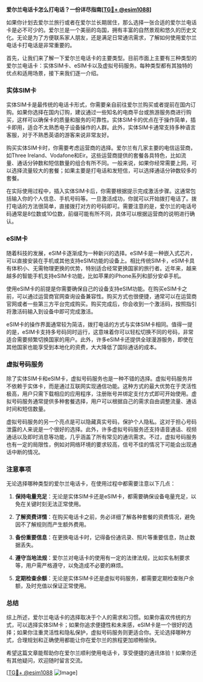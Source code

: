 **爱尔兰电话卡怎么打电话？一份详尽指南[[TG💪+ @esim1088](https://t.me/s/esim1088)]**

如果你计划去爱尔兰旅行或者在爱尔兰长期居住，那么选择一张合适的爱尔兰电话卡是必不可少的。爱尔兰是一个美丽的岛国，拥有丰富的自然景观和悠久的历史文化。无论是为了方便联系家人朋友，还是满足日常通讯需求，了解如何使用爱尔兰电话卡打电话是非常重要的。

首先，让我们来了解一下爱尔兰电话卡的主要类型。目前市面上主要有三种类型的爱尔兰电话卡：实体SIM卡、eSIM卡以及虚拟号码服务。每种类型都有其独特的优点和适用场景，接下来我们逐一介绍。

### 实体SIM卡

实体SIM卡是最传统的电话卡形式，你需要亲自前往爱尔兰购买或者提前在国内订购。如果你选择在国内订购，建议通过一些知名的电商平台或旅游服务商进行购买，这样可以确保卡的质量和服务的可靠性。实体SIM卡的优点在于操作简单，插卡即用，适合不太熟悉电子设备操作的人群。此外，实体SIM卡通常支持多种语言客服，对于不熟悉英语的游客来说非常友好。

购买实体SIM卡时，你需要考虑运营商的选择。爱尔兰有几家主要的电信运营商，如Three Ireland、Vodafone和Eir。这些运营商提供的套餐各具特色，比如流量、通话分钟数和短信数量的组合有所不同。一般来说，如果你经常需要上网，可以选择流量较大的套餐；如果主要是打电话和发短信，可以选择通话分钟数较多的套餐。

在实际使用过程中，插入实体SIM卡后，你需要根据提示完成激活步骤。这通常包括输入你的个人信息、手机号码等。一旦激活成功，你就可以开始拨打电话了。拨打电话的方法很简单，直接拨打对方的号码即可。需要注意的是，爱尔兰的电话号码通常是8位数或10位数，前缀可能有所不同，具体可以根据运营商的说明进行确认。

### eSIM卡

随着科技的发展，eSIM卡逐渐成为一种新兴的选择。eSIM卡是一种嵌入式芯片，可以直接安装在手机或其他支持eSIM功能的设备上。相比传统SIM卡，eSIM卡具有体积小、无需物理更换的优势，特别适合经常更换国家的旅行者。近年来，越来越多的智能手机支持eSIM卡功能，比如苹果的iPhone系列和部分安卓手机。

使用eSIM卡的前提是你需要确保自己的设备支持eSIM功能。在购买eSIM卡之前，可以通过运营商官网查询设备兼容性。购买方式也很便捷，通常可以在运营商官网或者一些第三方平台完成购买。购买完成后，你会收到一个激活码，按照指引将激活码输入到设备中即可完成激活。

eSIM卡的操作界面通常较为简洁，拨打电话的方式与实体SIM卡相同。值得一提的是，eSIM卡支持多号码同时运行，这意味着你可以轻松切换不同的号码，非常适合需要频繁切换国家的用户。此外，许多eSIM卡还提供全球漫游服务，即使在其他国家也能享受到本地化的资费，大大降低了国际通话的成本。

### 虚拟号码服务

除了实体SIM卡和eSIM卡，虚拟号码服务也是一种不错的选择。虚拟号码服务并不依赖于实体卡，而是通过互联网实现通信功能。这种方式的最大优势在于灵活性极高，用户只需下载相应的应用程序，注册账号并绑定支付方式即可开始使用。虚拟号码服务通常提供多种套餐选择，用户可以根据自己的需求自由调整流量、通话时间和短信数量。

虚拟号码服务的另一个亮点是可以隐藏真实号码，保护个人隐私。这对于担心号码泄露的人来说是一个很好的选择。此外，许多虚拟号码服务还支持语音通话、视频通话以及即时消息等功能，几乎涵盖了所有常见的通讯需求。不过，虚拟号码服务也有一定的局限性，例如对网络环境的要求较高，信号不佳的情况下可能会出现通话中断的情况。

### 注意事项

无论选择哪种类型的爱尔兰电话卡，在使用过程中都需要注意以下几点：

1. **保持电量充足**：无论是实体SIM卡还是eSIM卡，都需要确保设备电量充足，以免在关键时刻无法正常使用。
   
2. **了解资费详情**：在购买电话卡之前，务必详细了解各种套餐的资费情况，避免因不了解规则而产生额外费用。

3. **备份重要信息**：在更换电话卡时，记得备份通讯录、照片等重要信息，防止数据丢失。

4. **遵守当地法规**：爱尔兰对电话卡的使用有一定的法律法规，比如实名制要求等，用户需严格遵守，以免造成不必要的麻烦。

5. **定期检查余额**：无论是实体SIM卡还是虚拟号码服务，都需要定期检查账户余额，及时充值以保证正常使用。

### 总结

综上所述，爱尔兰电话卡的选择取决于个人的需求和习惯。如果你喜欢传统的方式，可以选择实体SIM卡；如果你追求便捷性和未来感，eSIM卡是一个很好的选择；如果你注重灵活性和隐私保护，虚拟号码服务则更适合你。无论选择哪种方式，合理规划和正确使用都能让你在爱尔兰的旅程更加顺畅愉快。

希望这篇文章能帮助你在爱尔兰顺利使用电话卡，享受便捷的通讯体验！如果你还有其他疑问，欢迎随时留言交流。

[[TG💪+ @esim1088](https://t.me/s/esim1088) ![Image](https://i.postimg.cc/4NQfJmqS/Snipaste-2025-05-13-00-14-12.png)]